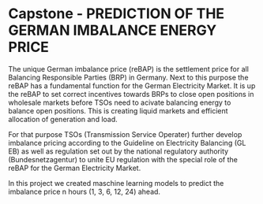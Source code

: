 # Capstone - PREDICTION OF THE GERMAN IMBALANCE ENERGY PRICE

The unique German imbalance price (reBAP) is the settlement price for all Balancing Responsible Parties (BRP) in Germany. Next to this purpose the reBAP has a fundamental function for the German Electricity Market. It is up the reBAP to set correct incentives towards BRPs to close open positions in wholesale markets before TSOs need to acivate balancing energy to balance open positions. This is creating liquid markets and efficient allocation of generation and load.

For that purpose TSOs (Transmission Service Operater) further develop imbalance pricing according to the Guideline on Electricity Balancing (GL EB) as well as regulation set out by the national regulatory authority (Bundesnetzagentur) to unite EU regulation with the special role of the reBAP for the German Electricity Market.

In this project we created maschine learning models to predict the imbalance price n hours (1, 3, 6, 12, 24) ahead. 
